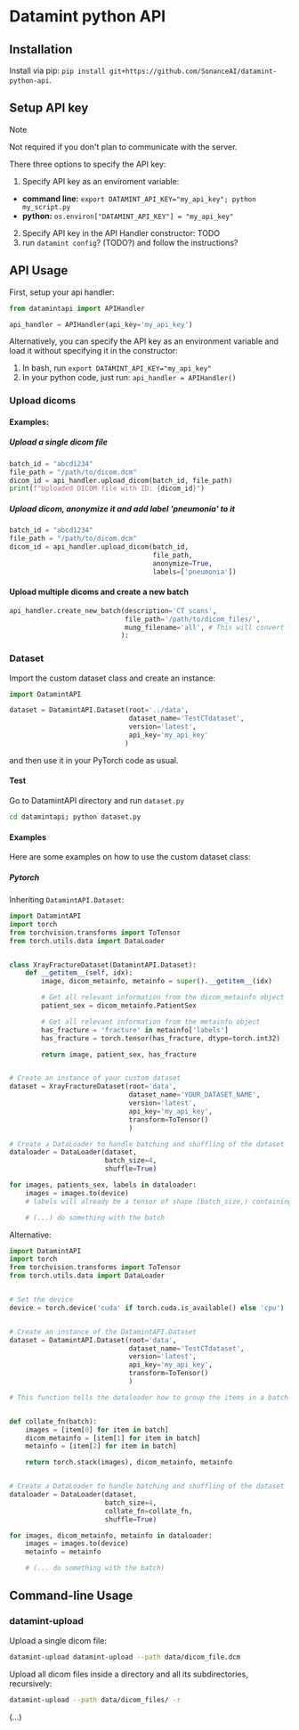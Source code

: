 # Datamint python API

## Installation
Install via pip: `pip install git+https://github.com/SonanceAI/datamint-python-api`.

## Setup API key
> [!NOTE]
> Not required if you don't plan to communicate with the server.

There three options to specify the API key:
1. Specify API key as an enviroment variable:
  - **command line:** `export DATAMINT_API_KEY="my_api_key"; python my_script.py` 
  - **python:** `os.environ["DATAMINT_API_KEY"] = "my_api_key"`
2. Specify API key in the API Handler constructor: TODO
3. run `datamint config`? (TODO?) and follow the instructions?


## API Usage
First, setup your api handler:
```python
from datamintapi import APIHandler

api_handler = APIHandler(api_key='my_api_key')
```
Alternatively, you can specify the API key as an environment variable and load it without specifying it in the constructor:
1. In bash, run `export DATAMINT_API_KEY="my_api_key"`
2. In your python code, just run: `api_handler = APIHandler()`

### Upload dicoms

#### Examples:

##### Upload a single dicom file
```python
batch_id = "abcd1234"
file_path = "/path/to/dicom.dcm"
dicom_id = api_handler.upload_dicom(batch_id, file_path)
print(f"Uploaded DICOM file with ID: {dicom_id}")
```

##### Upload dicom, anonymize it and add label 'pneumonia' to it
```python
batch_id = "abcd1234"
file_path = "/path/to/dicom.dcm"
dicom_id = api_handler.upload_dicom(batch_id, 
                                    file_path,
                                    anonymize=True,
                                    labels=['pneumonia'])
```

#### Upload multiple dicoms and create a new batch
```python
api_handler.create_new_batch(description='CT scans',
                             file_path='/path/to/dicom_files/',
                             mung_filename='all', # This will convert files name to 'path_to_dicom_files/1.dcm', 'path_to_dicom_files/2.dcm', etc.
                            ):
```



### Dataset
Import the custom dataset class and create an instance: 
```python 
import DatamintAPI

dataset = DatamintAPI.Dataset(root='../data',
                              dataset_name='TestCTdataset',
                              version='latest',
                              api_key='my_api_key'
                             )
```
and then use it in your PyTorch code as usual.

#### Test
Go to DatamintAPI directory and run `dataset.py`
```bash
cd datamintapi; python dataset.py
```

#### Examples
Here are some examples on how to use the custom dataset class:

##### Pytorch

Inheriting `DatamintAPI.Dataset`:
```python
import DatamintAPI
import torch
from torchvision.transforms import ToTensor
from torch.utils.data import DataLoader


class XrayFractureDataset(DatamintAPI.Dataset):
    def __getitem__(self, idx):
        image, dicom_metainfo, metainfo = super().__getitem__(idx)

        # Get all relevant information from the dicom_metainfo object
        patient_sex = dicom_metainfo.PatientSex

        # Get all relevant information from the metainfo object
        has_fracture = 'fracture' in metainfo['labels']
        has_fracture = torch.tensor(has_fracture, dtype=torch.int32)

        return image, patient_sex, has_fracture


# Create an instance of your custom dataset
dataset = XrayFractureDataset(root='data',
                              dataset_name='YOUR_DATASET_NAME',
                              version='latest',
                              api_key='my_api_key',
                              transform=ToTensor()
                              )

# Create a DataLoader to handle batching and shuffling of the dataset
dataloader = DataLoader(dataset,
                        batch_size=4,
                        shuffle=True)

for images, patients_sex, labels in dataloader:
    images = images.to(device)
    # labels will already be a tensor of shape (batch_size,) containing 0s and 1s

    # (...) do something with the batch
```

Alternative:
```python
import DatamintAPI
import torch
from torchvision.transforms import ToTensor
from torch.utils.data import DataLoader


# Set the device
device = torch.device('cuda' if torch.cuda.is_available() else 'cpu')


# Create an instance of the DatamintAPI.Dataset
dataset = DatamintAPI.Dataset(root='data',
                              dataset_name='TestCTdataset',
                              version='latest',
                              api_key='my_api_key',
                              transform=ToTensor()
                              )

# This function tells the dataloader how to group the items in a batch


def collate_fn(batch):
    images = [item[0] for item in batch]
    dicom_metainfo = [item[1] for item in batch]
    metainfo = [item[2] for item in batch]

    return torch.stack(images), dicom_metainfo, metainfo


# Create a DataLoader to handle batching and shuffling of the dataset
dataloader = DataLoader(dataset,
                        batch_size=4,
                        collate_fn=collate_fn,
                        shuffle=True)

for images, dicom_metainfo, metainfo in dataloader:
    images = images.to(device)
    metainfo = metainfo

    # (... do something with the batch)
```

## Command-line Usage
### datamint-upload
Upload a single dicom file:
```bash
datamint-upload datamint-upload --path data/dicom_file.dcm
```

Upload all dicom files inside a directory and all its subdirectories, recursively:
```bash
datamint-upload --path data/dicom_files/ -r
```
(...)